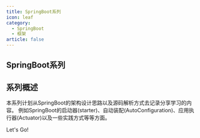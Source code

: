 ```yaml
---
title: SpringBoot系列
icon: leaf
category:
  - SpringBoot
  - 框架
article: false
---
```


## SpringBoot系列

## 系列概述
本系列计划从SpringBoot的架构设计思路以及源码解析方式去记录分享学习的内容。
例如SpringBoot的启动器(starter)、自动装配(AutoConfiguration)、应用执行器(Actuator)以及一些实践方式等等方面。

Let's Go!

<Catalog/>